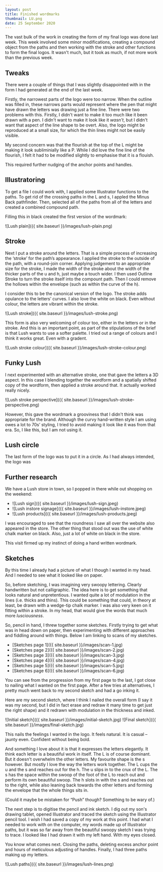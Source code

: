 ```yaml
---
layout: post
title: Finished wordmarks
thumbnail: LU.png
date: 25 September 2020
---
```


The vast bulk of the work in creating the form of my final logo was done last week. This week involved some minor modifications, creating a compound object from the paths and then working with the stroke and other functions to form the final logos. It wasn't much, but it took as much, if not more work than the previous week.

## Tweaks

There were a couple of things that I was slightly disappointed with in the form I had generated at the end of the last week.

Firstly, the narrowest parts of the logo were too narrow. When the outline was filled in, these narrows parts would represent where the pen that might have drawn the letters was drawing just a fine line. There were two problems with this. Firstly, I didn't want to make it too much like it been drawn with a pen. I didn't want to make it look like it *wasn't*, but I didn't want that aspect of the line shape to be overt. Also, the logo might be reproduced at a small size, for which the thin lines might not be easily visible.

My second concern was that the flourish at the top of the L might be making it look subliminially like a P. While I did love the fine line of the flourish, I felt it had to be modified slightly to emphasise that it is a flouish.

This required further nudging of the anchor points and handles.

## Illustratoring

To get a file I could work with, I applied some Illustrator functions to the paths. To get rid of the crossing paths in the L and s, I appled the Minus Back pathfinder. Then, selected all of the paths from all of the letters and created a combined compound path.

Filling this in black created the first version of the wordmark:

![Lush plain]({{ site.baseurl }}/images/lush-plain.png)

## Stroke

Next I put a stroke around the letters. That is a simple process of increasing the ‘stroke’ for the path’s appearance. I applied the stroke to the outside of the path, with a round-join corner. Applying judgement to an appropriate size for the stroke, I made the width of the stroke about the width of the thicker parts of the u and h, just maybe a touch wider. I then used Outline Stroke to turn the stroke itself into the compount path. Then I could remove the hollows within the envelope (such as within the curve of the h).

I consider this to be the canonical version of the logo. The stroke adds opulance to the letters’ curves. I also love the white on black. Even without colour, the letters are vibrant within the stroke.

![Lush stroke]({{ site.baseurl }}/images/lush-stroke.png)

This form is also very welcoming of colour too, either in the letters or in the stroke. And this is an important point, as part of the stipulations of the brief is that Lush wants to use a softer palette. I tried out a range of colours and I think it works great. Even with a gradent.

![Lush stroke colour]({{ site.baseurl }}/images/lush-stroke-colour.png)

## Funky Lush

I next experimented with an alternative stroke, one that gave the letters a 3D aspect. In this case I blending together the wordform and a spatially shifted copy of the wordform, then applied a stroke around that. It actually worked really nicely.

![Lush stroke perspective]({{ site.baseurl }}/images/lush-stroke-perspective.png)

However, this gave the wordmark a grooviness that I didn't think was appropriate for the brand. Although the curvy hand-written style I am using owes a lot to 70s’ styling, I tried to avoid making it look like it was from that era. So, I like this, but I am not using it.

## Lush circle

The last form of the logo was to put it in a circle. As I had always intended, the logo was 

## Further research

We have a Lush store in town, so I popped in there while out shopping on the weekend:

* ![Lush sign]({{ site.baseurl }}/images/lush-sign.jpeg)
* ![Lush instore signage]({{ site.baseurl }}/images/lush-instore.jpeg)
* ![Lush products]({{ site.baseurl }}/images/lush-products.jpeg)

I was encouraged to see that the roundness I saw all over the website also appeared in the store. The other thing that stood out was the use of white chalk marker on black. Also, just a lot of white on black in the store.

This visit firmed up my instinct of doing a hand written wordmark.

## Sketches

By this time I already had a picture of what I though I wanted in my head. And I needed to see what it looked like on paper.

So, before sketching, I was imagining very swoopy lettering. Clearly handwritten but not calligraphic. The idea here is to get something that looks natural and unpretentious. I wanted quite a lot of modulation in the lines (i.e. thicks and thins). This could be something that could, in theory at least, be drawn with a wedge-tip chalk marker. I was also very keen on it fitting within a stroke. In my head, that would give the words that much more *lusciousness*.

So, pencil in hand, I threw together some sketches. Firstly trying to get what was in head down on paper, then experimenting with different approaches and fiddling around with things. Below I am linking to scans of my sketches.

* [Sketches page 1]({{ site.baseurl }}/images/scan-1.jpg)
* [Sketches page 2]({{ site.baseurl }}/images/scan-2.jpg)
* [Sketches page 3]({{ site.baseurl }}/images/scan-3.jpg)
* [Sketches page 4]({{ site.baseurl }}/images/scan-4.jpg)
* [Sketches page 5]({{ site.baseurl }}/images/scan-5.jpg)
* [Sketches page 6]({{ site.baseurl }}/images/scan-6.jpg)

You can see from the progression from my first page to the last, I got close to nailing what I wanted on the first page. After a few tries at alternatives, I pretty much went back to my second sketch and had a go inking it.

Here are my second sketch, where I think I nailed the overall form (I say it was my second, but I did in fact erase and redraw it many time to get just the right shape) and it redrawn with modulation in the thickness and inked.

![Initial sketch]({{ site.baseurl }}/images/initial-sketch.jpg) ![Final sketch]({{ site.baseurl }}/images/final-sketch.jpg)

This nails the feelings I wanted in the logo. It feels natural. It is casual – jaunty even. Confident without being bold.

And something I love about it is that it expresses the letters elegantly. It think each letter is a beautiful work in itself. The L is of course dominant. But it doesn't overwhelm the other letters. My favourite shape is the s however. But mostly I love the way the letters work together. The L cups the u and the s and reaches out for the h. The u slips in to the crux of the L. The s has the space within the swoop of the foot of the L to reach out and perform its own beautiful swoop. The h slots in with the s and reaches out to the right, while also leaning back towards the other letters and forming the envelope that the whole things sits in.

(Could it maybe be mistaken for “Push” though? Something to be wary of.)

The next step is to digitise the pencil and ink sketch. I dig out my son's drawing tablet, opened Illustrator and traced the sketch using the Illustrator pencil tool. I wish I had saved a copy of my work at this point. I had what I needed to work with on the computer, my words made up of Illustrator paths, but it was so far away from the beautiful swoopy sketch I was trying to trace. I looked like I had drawn it with my left hand. With my eyes closed.

You know what comes next. Closing the paths, deleting excess anchor point and hours of meticulous adjusting of handles. Finally, I had three paths making up my letters.

![Lush paths]({{ site.baseurl }}/images/lush-lines.png)
